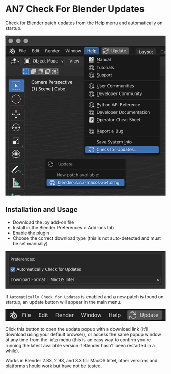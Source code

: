 # AN7 Check For Blender Updates

Check for Blender patch updates from the Help menu and automatically on startup.

![screenshot of the Blender help menu and popup panel showing an available update and download link](images/menu.png)

## Installation and Usage

 - Download the .py add-on file
 - Install in the Blender Preferences > Add-ons tab
 - Enable the plugin
 - Choose the correct download type (this is not auto-detected and must be set manually)

![screenshot of the plugin settings as seen in the Blender preferences add-ons tab interface](images/preferences.png)

If `Automatically Check for Updates` is enabled and a new patch is found on startup, an update button will appear in the main menu.

![screenshot of the update button in the Blender main menu](images/update.png)

Click this button to open the update popup with a download link (it'll download using your default browser), or access the same popup window at any time from the `Help` menu (this is an easy way to confirm you're running the latest available version if Blender hasn't been restarted in a while).

Works in Blender 2.83, 2.93, and 3.3 for MacOS Intel, other versions and platforms should work but have not be tested.